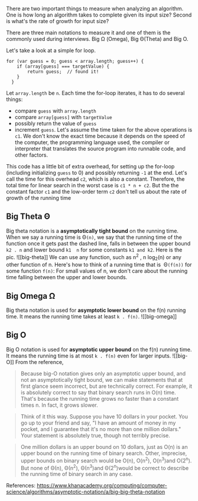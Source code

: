 There are two important things to measure when analyzing an algorithm. One is how long an algorithm takes to complete given its input size? Second is what's the rate of growth for input size?

There are three main notations to measure it and one of them is the commonly used during interviews. Big  Ω (Omega), Big  Θ(Theta) and Big O.

Let's take a look at a simple for loop.
```
for (var guess = 0; guess < array.length; guess++) {
    if (array[guess] === targetValue) { 
        return guess;  // found it!
    }
  }
```
Let `array.length` be `n`.
Each time the for-loop iterates, it has to do several things:
- compare `guess` with `array.length`
- compare `array[guess]` with `targetValue`
- possibly return the value of `guess`
- increment `guess`.
Let's assume the time taken for the above operations is `c1`. We don't know the exact time because it depends on the speed of the computer, the programming language used, the compiler or interpreter that translates the source program into runnable code, and other factors.

This code has a little bit of extra overhead, for setting up the for-loop (including initializing `guess` to 0) and possibly returning `-1` at the end. Let's call the time for this overhead `c2`, which is also a constant. Therefore, the total time for linear search in the worst case is `c1 * n + c2`. But the the constant factor `c1` and the low-order term `c2` don't tell us about the rate of growth of the running time

## Big Theta Θ
Big theta notation is a **asymptotically tight bound** on the running time.
When we say a running time is Θ`(n)`, we say that the running time of the function once it gets past the dashed line, falls in between the upper bound `k2 . n` and lower bound `k1  n` for some constants `k1 and k2`. Here is the pic.
![[big-theta]]
We can use any function, such as n<sup>2</sup> , n log<sub>2</sub>(n) or any other function of n. Here's how to think of a running time that is  Θ`(f(n))` for some function `f(n)`:
For small values of n, we don't care about the running time falling between the upper and lower bounds. 
## Big Omega Ω
Big theta notation is used for **asymptotic lower bound** on the f(n) running time. It means the running time takes at least `k . f(n)`.
![[big-omega]]
## Big O 
Big O notation is used for **asymptotic upper bound** on the f(n) running time. It means the running time is at most `k . f(n)` even for larger inputs.
![[big-O]]
From the reference,
> Because big-O notation gives only an asymptotic upper bound, and not an asymptotically tight bound, we can make statements that at first glance seem incorrect, but are technically correct. For example, it is absolutely correct to say that binary search runs in O(n) time. That's because the running time grows no faster than a constant times n. In fact, it grows slower.

> Think of it this way. Suppose you have 10 dollars in your pocket. You go up to your friend and say, "I have an amount of money in my pocket, and I guarantee that it's no more than one million dollars." Your statement is absolutely true, though not terribly precise.

> One million dollars is an upper bound on 10 dollars, just as O(n) is an upper bound on the running time of binary search. Other, imprecise, upper bounds on binary search would be O(n), O(n<sup>2</sup>), O(n<sup>3</sup>)and O(2<sup>n</sup>). But none of Θ(n), Θ(n<sup>2</sup>), Θ(n<sup>3</sup>)and Θ(2<sup>n</sup>)would be correct to describe the running time of binary search in any case.

References:
https://www.khanacademy.org/computing/computer-science/algorithms/asymptotic-notation/a/big-big-theta-notation